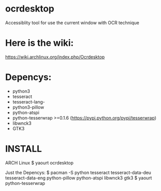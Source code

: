 # ocrdesktop
Accessiblity tool for use the current window with OCR technique 

# Here is the wiki:
https://wiki.archlinux.org/index.php/Ocrdesktop

# Depencys:
- python3
- tesseract
- tesseract-lang-<yourLanguageCode>
- python3-pillow
- python-atspi
- python-tesserwrap >=0.1.6 (https://pypi.python.org/pypi/tesserwrap)
- libwnck3
- GTK3

# INSTALL 
ARCH Linux
$ yaourt ocrdesktop

Just the Depencys:
$ pacman -S python tesseract tesseract-data-deu tesseract-data-eng python-pillow python-atspi libwnck3 gtk3
$ yaourt python-tesserwrap


